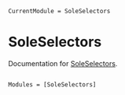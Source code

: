 ```@meta
CurrentModule = SoleSelectors
```

# SoleSelectors

Documentation for [SoleSelectors](https://github.com/aclai-lab/SoleSelectors.jl).

```@index
```

```@autodocs
Modules = [SoleSelectors]
```
